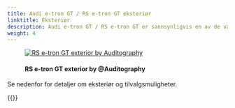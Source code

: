 ```yaml
---
title: Audi e-tron GT / RS e-tron GT eksteriør
linktitle: Eksteriør
description: Audi e-tron GT / RS e-tron GT er sannsynligvis en av de vakreste bilene noensinne, men den kommer likevel i forskjellig desing, farger og hjulalternativer du kan velge mellom for å gjøre den enda mer spesiell.
weight: 4
---
```


<!-- markdownlint-disable MD033 -->

<figure>
    <a href="https://media.electrichasgoneaudi.net/multimedia/models/e-tron-gt/exterior/exterior.jpg">
        <img src="https://media.electrichasgoneaudi.net/multimedia/models/e-tron-gt/exterior/exteriors.jpg" class="img-fluid" alt="RS e-tron GT exterior by Auditography" title="RS e-tron GT exterior by @Auditography">
    </a>
    <figcaption><h4>RS e-tron GT exterior by @Auditography</h4></figcaption>
</figure>

Se nedenfor for detaljer om eksteriør og tilvalgsmuligheter.

{{<children description="true" />}}
